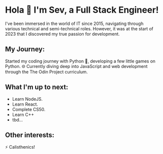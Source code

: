 # Hola 👋 I'm Sev, a Full Stack Engineer!

I've been immersed in the world of IT since 2015, navigating through various technical and semi-technical roles. However, it was at the start of 2023 that I discovered my true passion for development.

## My Journey:
Started my coding journey with Python 🐍, developing a few little games on Python.
🌐 Currently diving deep into JavaScript and web development through the The Odin Project curriculum.

## What I'm up to next:
- Learn NodeJS.
- Learn React.
- Complete CS50.
- Learn C++
- tbd...

## Other interests:
⚡ Calisthenics!
